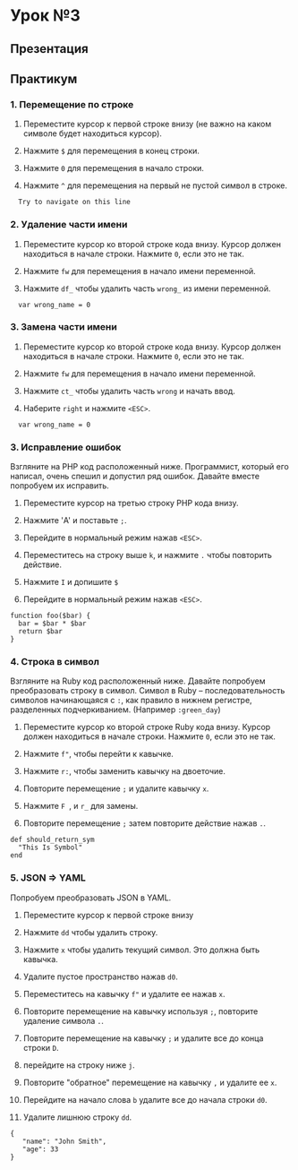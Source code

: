# Урок №3

## Презентация

## Практикум

### 1. Перемещение по строке

  1. Переместите курсор к первой строке внизу (не важно на каком символе будет
  находиться курсор).

  2. Нажмите `$` для перемещения в конец строки.

  3. Нажмите `0` для перемещения в начало строки.

  4. Нажмите `^` для перемещения на первый не пустой символ в строке.

```
  Try to navigate on this line
```

### 2. Удаление части имени

  1. Переместите курсор ко второй строке кода внизу. Курсор должен
  находиться в начале строки. Нажмите `0`, если это не так.

  2. Нажмите `fw` для перемещения в начало имени переменной.

  3. Нажмите `df_` чтобы удалить часть `wrong_` из имени переменной.

```
  var wrong_name = 0
```

### 3. Замена части имени

  1. Переместите курсор ко второй строке кода внизу. Курсор должен
  находиться в начале строки. Нажмите `0`, если это не так.

  2. Нажмите `fw` для перемещения в начало имени переменной.

  3. Нажмите `ct_` чтобы удалить часть `wrong` и начать ввод.

  4. Наберите `right` и нажмите `<ESC>`.

```
  var wrong_name = 0
```

### 3. Исправление ошибок

Взгляните на PHP код расположенный ниже. Программист, который его
написал, очень спешил и допустил ряд ошибок. Давайте вместе попробуем их
исправить.

  1. Переместите курсор на третью строку PHP кода внизу.

  2. Нажмите 'A' и поставьте `;`.

  3. Перейдите в нормальный режим нажав `<ESC>`.

  4. Переместитесь на строку выше `k`, и нажмите `.` чтобы повторить действие.

  5. Нажмите `I` и допишите `$`

  6. Перейдите в нормальный режим нажав `<ESC>`.

```
function foo($bar) {
  bar = $bar * $bar
  return $bar
}
```

### 4. Строка в символ

Взгляните на Ruby код расположенный ниже. Давайте попробуем преобразовать
строку в символ. Символ в Ruby – последовательность символов начинающаяся
с `:`, как правило в нижнем регистре, разделенных подчеркиванием. (Например
`:green_day`)

  1. Переместите курсор ко второй строке Ruby кода внизу. Курсор должен
  находиться в начале строки. Нажмите `0`, если это не так.

  2. Нажмите `f"`, чтобы перейти к кавычке.

  3. Нажмите `r:`, чтобы заменить кавычку на двоеточие.

  4. Повторите перемещение `;` и удалите кавычку `x`.

  5. Нажмите `F `, и `r_` для замены.

  6. Повторите перемещение `;` затем повторите действие нажав `.`.

```
def should_return_sym
  "This Is Symbol"
end
```

### 5. JSON => YAML

Попробуем преобразовать JSON в YAML.

  1. Переместите курсор к первой строке внизу

  2. Нажмите `dd` чтобы удалить строку.

  3. Нажмите `x` чтобы удалить текущий символ. Это должна быть кавычка.

  4. Удалите пустое пространство нажав `d0`.

  5. Переместитесь на кавычку `f"` и удалите ее нажав `x`.

  6. Повторите перемещение на кавычку используя `;`, повторите удаление
  символа `.`.

  7. Повторите перемещение на кавычку `;` и удалите все до конца строки `D`.

  8. перейдите на строку ниже `j`.

  9. Повторите "обратное" перемещение на кавычку `,` и удалите ее `x`.

  10. Перейдите на начало слова `b` удалите все до начала строки `d0`.

  11. Удалите лишнюю строку `dd`.

```
{
   "name": "John Smith",
   "age": 33
}
```
